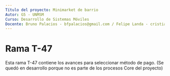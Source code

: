 ```yaml
---
Título del proyecto: Minimarket de barrio
Autor: G5 - UNMSM
Curso: Desarrollo de Sistemas Móviles
Docente: Bruno Palacios - bfpalacios@gmail.com / Felipe Landa - cristianlanda@java.com.pe
---
```


Rama T-47
==
Esta rama T-47 contiene los avances para seleccionar método de pago. (Se quedó en desarrollo porque no es parte de los procesos Core del proyecto)

